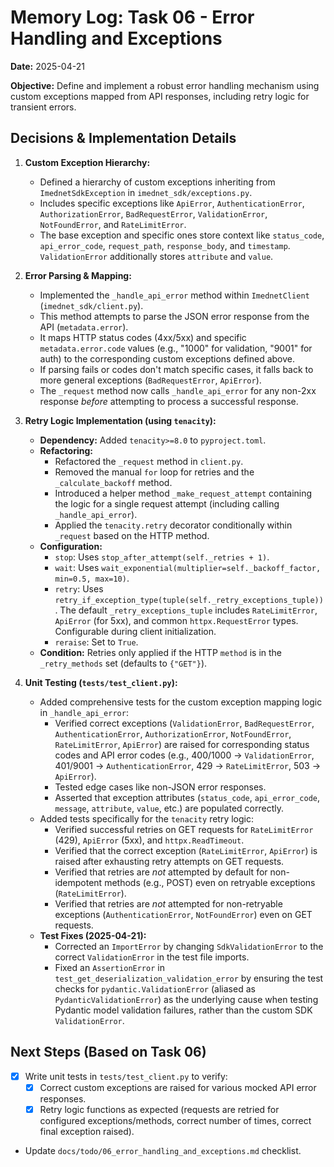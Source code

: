 <!-- filepath: c:\Users\FrederickdeRuiter\Documents\GitHub\imednet-python-sdk\docs\memory\06_error_handling_and_exceptions.md -->
# Memory Log: Task 06 - Error Handling and Exceptions

**Date:** 2025-04-21

**Objective:** Define and implement a robust error handling mechanism using custom exceptions mapped from API responses, including retry logic for transient errors.

## Decisions & Implementation Details

1. **Custom Exception Hierarchy:**
   * Defined a hierarchy of custom exceptions inheriting from `ImednetSdkException` in `imednet_sdk/exceptions.py`.
   * Includes specific exceptions like `ApiError`, `AuthenticationError`, `AuthorizationError`, `BadRequestError`, `ValidationError`, `NotFoundError`, and `RateLimitError`.
   * The base exception and specific ones store context like `status_code`, `api_error_code`, `request_path`, `response_body`, and `timestamp`. `ValidationError` additionally stores `attribute` and `value`.

2. **Error Parsing & Mapping:**
   * Implemented the `_handle_api_error` method within `ImednetClient` (`imednet_sdk/client.py`).
   * This method attempts to parse the JSON error response from the API (`metadata.error`).
   * It maps HTTP status codes (4xx/5xx) and specific `metadata.error.code` values (e.g., "1000" for validation, "9001" for auth) to the corresponding custom exceptions defined above.
   * If parsing fails or codes don't match specific cases, it falls back to more general exceptions (`BadRequestError`, `ApiError`).
   * The `_request` method now calls `_handle_api_error` for any non-2xx response *before* attempting to process a successful response.

3. **Retry Logic Implementation (using `tenacity`):**
   * **Dependency:** Added `tenacity>=8.0` to `pyproject.toml`.
   * **Refactoring:**
     * Refactored the `_request` method in `client.py`.
     * Removed the manual `for` loop for retries and the `_calculate_backoff` method.
     * Introduced a helper method `_make_request_attempt` containing the logic for a single request attempt (including calling `_handle_api_error`).
     * Applied the `tenacity.retry` decorator conditionally within `_request` based on the HTTP method.
   * **Configuration:**
     * `stop`: Uses `stop_after_attempt(self._retries + 1)`.
     * `wait`: Uses `wait_exponential(multiplier=self._backoff_factor, min=0.5, max=10)`.
     * `retry`: Uses `retry_if_exception_type(tuple(self._retry_exceptions_tuple))`. The default `_retry_exceptions_tuple` includes `RateLimitError`, `ApiError` (for 5xx), and common `httpx.RequestError` types. Configurable during client initialization.
     * `reraise`: Set to `True`.
   * **Condition:** Retries only applied if the HTTP `method` is in the `_retry_methods` set (defaults to `{"GET"}`).

4. **Unit Testing (`tests/test_client.py`):**
   * Added comprehensive tests for the custom exception mapping logic in `_handle_api_error`:
     * Verified correct exceptions (`ValidationError`, `BadRequestError`, `AuthenticationError`, `AuthorizationError`, `NotFoundError`, `RateLimitError`, `ApiError`) are raised for corresponding status codes and API error codes (e.g., 400/1000 -> `ValidationError`, 401/9001 -> `AuthenticationError`, 429 -> `RateLimitError`, 503 -> `ApiError`).
     * Tested edge cases like non-JSON error responses.
     * Asserted that exception attributes (`status_code`, `api_error_code`, `message`, `attribute`, `value`, etc.) are populated correctly.
   * Added tests specifically for the `tenacity` retry logic:
     * Verified successful retries on GET requests for `RateLimitError` (429), `ApiError` (5xx), and `httpx.ReadTimeout`.
     * Verified that the correct exception (`RateLimitError`, `ApiError`) is raised after exhausting retry attempts on GET requests.
     * Verified that retries are *not* attempted by default for non-idempotent methods (e.g., POST) even on retryable exceptions (`RateLimitError`).
     * Verified that retries are *not* attempted for non-retryable exceptions (`AuthenticationError`, `NotFoundError`) even on GET requests.
   * **Test Fixes (2025-04-21):**
     * Corrected an `ImportError` by changing `SdkValidationError` to the correct `ValidationError` in the test file imports.
     * Fixed an `AssertionError` in `test_get_deserialization_validation_error` by ensuring the test checks for `pydantic.ValidationError` (aliased as `PydanticValidationError`) as the underlying cause when testing Pydantic model validation failures, rather than the custom SDK `ValidationError`.

## Next Steps (Based on Task 06)

* [x] Write unit tests in `tests/test_client.py` to verify:
  * [x] Correct custom exceptions are raised for various mocked API error responses.
  * [x] Retry logic functions as expected (requests are retried for configured exceptions/methods, correct number of times, correct final exception raised).
* Update `docs/todo/06_error_handling_and_exceptions.md` checklist.
